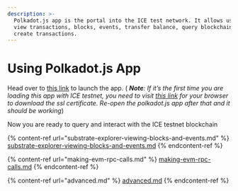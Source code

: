 ```yaml
---
description: >-
  Polkadot.js app is the portal into the ICE test network. It allows users to
  view transactions, blocks, events, transfer balance, query blockchains and
  create transactions.
---
```


# Using Polkadot.js App

Head over to [this link](https://polkadot.js.org/apps/?rpc=wss%3A%2F%2F51.158.117.160%3A9945#/explorer) to launch the app. ( _**Note**: If it’s the first time you are loading this app with ICE testnet, you need to visit_ [_this link_](https://51.158.117.160:9945) _for your browser to download the ssl certificate. Re-open the polkadot.js app after that and it should be working_)

Now you are ready to query and interact with the ICE testnet blockchain

{% content-ref url="substrate-explorer-viewing-blocks-and-events.md" %}
[substrate-explorer-viewing-blocks-and-events.md](substrate-explorer-viewing-blocks-and-events.md)
{% endcontent-ref %}

{% content-ref url="making-evm-rpc-calls.md" %}
[making-evm-rpc-calls.md](making-evm-rpc-calls.md)
{% endcontent-ref %}

{% content-ref url="advanced.md" %}
[advanced.md](advanced.md)
{% endcontent-ref %}

